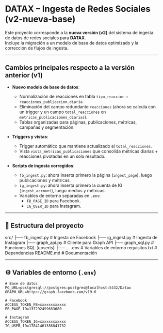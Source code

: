 # DATAX – Ingesta de Redes Sociales (v2-nueva-base)

Este proyecto corresponde a la **nueva versión (v2)** del sistema de ingesta de datos de redes sociales para **DATAX**.  
Incluye la migración a un modelo de base de datos optimizado y la corrección de flujos de ingesta.

---

## Cambios principales respecto a la versión anterior (v1)
- **Nuevo modelo de base de datos**:
  - Normalización de reacciones en tabla `tipo_reaccion` + `reacciones_publicacion_diaria`.
  - Eliminación del campo redundante `reacciones` (ahora se calcula con un trigger y un campo `total_reacciones` en `metricas_publicaciones_diarias`).
  - Tablas organizadas para páginas, publicaciones, métricas, campañas y segmentación.

- **Triggers y vistas**:
  - Trigger automático que mantiene actualizado el `total_reacciones`.
  - Vista `vista_metricas_publicaciones` que consolida métricas diarias + reacciones pivotadas en un solo resultado.

- **Scripts de ingesta corregidos**:
  - `fb_ingest.py`: ahora inserta primero la página (`ingest_page`), luego publicaciones y métricas.
  - `ig_ingest.py`: ahora inserta primero la cuenta de IG (`ingest_account`), luego medios y métricas.
  - Variables de entorno separadas en `.env`:
    - `FB_PAGE_ID` para Facebook.
    - `IG_USER_ID` para Instagram.

---

## 📂 Estructura del proyecto

src/
├── fb_ingest.py # Ingesta de Facebook
├── ig_ingest.py # Ingesta de Instagram
├── graph_api.py # Cliente para Graph API
├── graph_sql.py # Funciones SQL (upserts)
├── ...
.env # Variables de entorno
requisitos.txt # Dependencias
README.md # Documentación


---

## ⚙️ Variables de entorno (`.env`)

```env
# Base de datos
PG_URL=postgresql://postgres:postgres@localhost:5432/Datax
GRAPH_URL=https://graph.facebook.com/v19.0

# Facebook
ACCESS_TOKEN_FB=xxxxxxxxxxxx
FB_PAGE_ID=137292499683680

# Instagram
ACCESS_TOKEN_IG=xxxxxxxxxxxx
IG_USER_ID=17841461386841732
